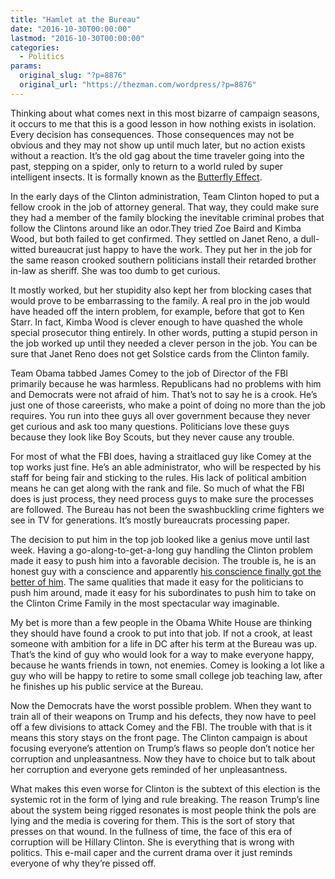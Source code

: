 ```yaml
---
title: "Hamlet at the Bureau"
date: "2016-10-30T00:00:00"
lastmod: "2016-10-30T00:00:00"
categories:
  - Politics
params:
  original_slug: "?p=8876"
  original_url: "https://thezman.com/wordpress/?p=8876"
---
```


Thinking about what comes next in this most bizarre of campaign seasons,
it occurs to me that this is a good lesson in how nothing exists in
isolation. Every decision has consequences. Those consequences may not
be obvious and they may not show up until much later, but no action
exists without a reaction. It’s the old gag about the time traveler
going into the past, stepping on a spider, only to return to a world
ruled by super intelligent insects. It is formally known as the
<a href="https://en.wikipedia.org/wiki/Butterfly_effect"
target="_blank">Butterfly Effect</a>.

In the early days of the Clinton administration, Team Clinton hoped to
put a fellow crook in the job of attorney general. That way, they could
make sure they had a member of the family blocking the inevitable
criminal probes that follow the Clintons around like an odor.They tried
Zoe Baird and Kimba Wood, but both failed to get confirmed. They settled
on Janet Reno, a dull-witted bureaucrat just happy to have the work.
They put her in the job for the same reason crooked southern politicians
install their retarded brother in-law as sheriff. She was too dumb to
get curious.

It mostly worked, but her stupidity also kept her from blocking cases
that would prove to be embarrassing to the family. A real pro in the job
would have headed off the intern problem, for example, before that got
to Ken Starr. In fact, Kimba Wood is clever enough to have quashed the
whole special prosecutor thing entirely. In other words, putting a
stupid person in the job worked up until they needed a clever person in
the job. You can be sure that Janet Reno does not get Solstice cards
from the Clinton family.

Team Obama tabbed James Comey to the job of Director of the FBI
primarily because he was harmless. Republicans had no problems with him
and Democrats were not afraid of him. That’s not to say he is a crook.
He’s just one of those careerists, who make a point of doing no more
than the job requires. You run into thee guys all over government
because they never get curious and ask too many questions. Politicians
love these guys because they look like Boy Scouts, but they never cause
any trouble.

For most of what the FBI does, having a straitlaced guy like Comey at
the top works just fine. He’s an able administrator, who will be
respected by his staff for being fair and sticking to the rules. His
lack of political ambition means he can get along with the rank and
file. So much of what the FBI does is just process, they need process
guys to make sure the processes are followed. The Bureau has not been
the swashbuckling crime fighters we see in TV for generations. It’s
mostly bureaucrats processing paper.

The decision to put him in the top job looked like a genius move until
last week. Having a go-along-to-get-a-long guy handling the Clinton
problem made it easy to push him into a favorable decision. The trouble
is, he is an honest guy with a conscience and apparently <a
href="http://www.dailymail.co.uk/news/article-3886942/Resignation-letters-piling-disaffected-FBI-agents-wife-urging-admit-wrong-Director-Comey-jumped-chance-reopen-Hillary-investigation.html"
target="_blank">his conscience finally got the better of him</a>. The
same qualities that made it easy for the politicians to push him around,
made it easy for his subordinates to push him to take on the Clinton
Crime Family in the most spectacular way imaginable.

My bet is more than a few people in the Obama White House are thinking
they should have found a crook to put into that job. If not a crook, at
least someone with ambition for a life in DC after his term at the
Bureau was up. That’s the kind of guy who would look for a way to make
everyone happy, because he wants friends in town, not enemies. Comey is
looking a lot like a guy who will be happy to retire to some small
college job teaching law, after he finishes up his public service at the
Bureau.

Now the Democrats have the worst possible problem. When they want to
train all of their weapons on Trump and his defects, they now have to
peel off a few divisions to attack Comey and the FBI. The trouble with
that is it means this story stays on the front page. The Clinton
campaign is about focusing everyone’s attention on Trump’s flaws so
people don’t notice her corruption and unpleasantness. Now they have to
choice but to talk about her corruption and everyone gets reminded of
her unpleasantness.

What makes this even worse for Clinton is the subtext of this election
is the systemic rot in the form of lying and rule breaking. The reason
Trump’s line about the system being rigged resonates is most people
think the pols are lying and the media is covering for them. This is the
sort of story that presses on that wound. In the fullness of time, the
face of this era of corruption will be Hillary Clinton. She is
everything that is wrong with politics. This e-mail caper and the
current drama over it just reminds everyone of why they’re pissed off.
